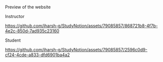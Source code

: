 Preview of the website 

Instructor

https://github.com/iharsh-g/StudyNotion/assets/79085857/868721b8-4f7b-4e2c-850d-7ad935c23160

Student

https://github.com/iharsh-g/StudyNotion/assets/79085857/2596c0d9-cf24-4cde-a833-dfd6901ba4a2

